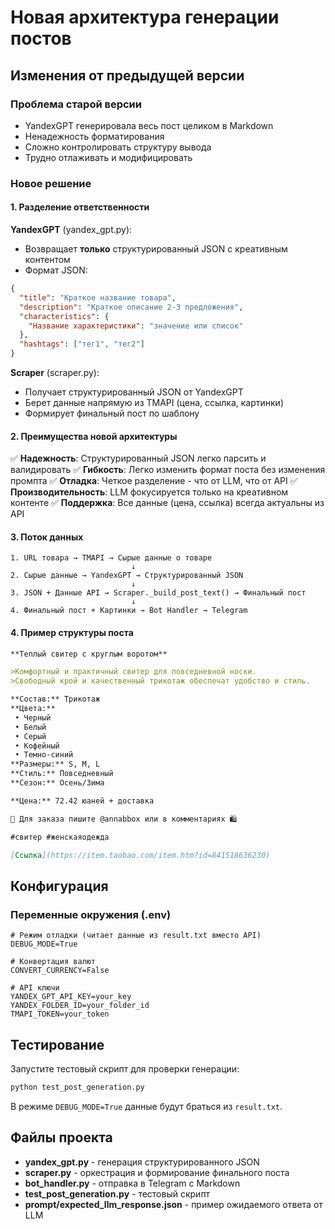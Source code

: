 # Новая архитектура генерации постов

## Изменения от предыдущей версии

### Проблема старой версии
- YandexGPT генерировала весь пост целиком в Markdown
- Ненадежность форматирования
- Сложно контролировать структуру вывода
- Трудно отлаживать и модифицировать

### Новое решение

#### 1. Разделение ответственности

**YandexGPT** (yandex_gpt.py):
- Возвращает **только** структурированный JSON с креативным контентом
- Формат JSON:
```json
{
  "title": "Краткое название товара",
  "description": "Краткое описание 2-3 предложения",
  "characteristics": {
    "Название характеристики": "значение или список"
  },
  "hashtags": ["тег1", "тег2"]
}
```

**Scraper** (scraper.py):
- Получает структурированный JSON от YandexGPT
- Берет данные напрямую из TMAPI (цена, ссылка, картинки)
- Формирует финальный пост по шаблону

#### 2. Преимущества новой архитектуры

✅ **Надежность**: Структурированный JSON легко парсить и валидировать
✅ **Гибкость**: Легко изменить формат поста без изменения промпта
✅ **Отладка**: Четкое разделение - что от LLM, что от API
✅ **Производительность**: LLM фокусируется только на креативном контенте
✅ **Поддержка**: Все данные (цена, ссылка) всегда актуальны из API

#### 3. Поток данных

```
1. URL товара → TMAPI → Сырые данные о товаре
                           ↓
2. Сырые данные → YandexGPT → Структурированный JSON
                           ↓
3. JSON + Данные API → Scraper._build_post_text() → Финальный пост
                           ↓
4. Финальный пост + Картинки → Bot Handler → Telegram
```

#### 4. Пример структуры поста

```markdown
**Теплый свитер с круглым воротом**

>Комфортный и практичный свитер для повседневной носки. 
>Свободный крой и качественный трикотаж обеспечат удобство и стиль.

**Состав:** Трикотаж
**Цвета:**
 • Черный
 • Белый
 • Серый
 • Кофейный
 • Темно-синий
**Размеры:** S, M, L
**Стиль:** Повседневный
**Сезон:** Осень/Зима

**Цена:** 72.42 юаней + доставка

📝 Для заказа пишите @annabbox или в комментариях 🛍️

#свитер #женскаяодежда

[Ссылка](https://item.taobao.com/item.htm?id=841518636230)
```

## Конфигурация

### Переменные окружения (.env)

```env
# Режим отладки (читает данные из result.txt вместо API)
DEBUG_MODE=True

# Конвертация валют
CONVERT_CURRENCY=False

# API ключи
YANDEX_GPT_API_KEY=your_key
YANDEX_FOLDER_ID=your_folder_id
TMAPI_TOKEN=your_token
```

## Тестирование

Запустите тестовый скрипт для проверки генерации:

```bash
python test_post_generation.py
```

В режиме `DEBUG_MODE=True` данные будут браться из `result.txt`.

## Файлы проекта

- **yandex_gpt.py** - генерация структурированного JSON
- **scraper.py** - оркестрация и формирование финального поста
- **bot_handler.py** - отправка в Telegram с Markdown
- **test_post_generation.py** - тестовый скрипт
- **prompt/expected_llm_response.json** - пример ожидаемого ответа от LLM

